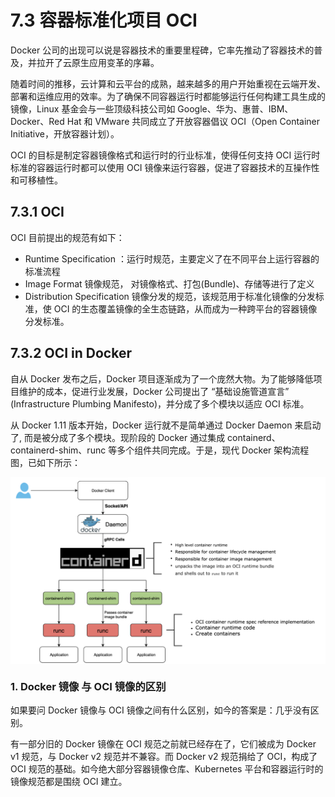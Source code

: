# 7.3 容器标准化项目 OCI

Docker 公司的出现可以说是容器技术的重要里程碑，它率先推动了容器技术的普及，并拉开了云原生应用变革的序幕。

随着时间的推移，云计算和云平台的成熟，越来越多的用户开始重视在云端开发、部署和运维应用的效率。为了确保不同容器运行时都能够运行任何构建工具生成的镜像，Linux 基金会与一些顶级科技公司如 Google、华为、惠普、IBM、Docker、Red Hat 和 VMware 共同成立了开放容器倡议 OCI（Open Container Initiative，开放容器计划）。

OCI 的目标是制定容器镜像格式和运行时的行业标准，使得任何支持 OCI 运行时标准的容器运行时都可以使用 OCI 镜像来运行容器，促进了容器技术的互操作性和可移植性。

## 7.3.1 OCI

OCI 目前提出的规范有如下：

- Runtime Specification	：运行时规范，主要定义了在不同平台上运行容器的标准流程
- Image Format 镜像规范， 对镜像格式、打包(Bundle)、存储等进行了定义
- Distribution Specification 镜像分发的规范，该规范用于标准化镜像的分发标准，使 OCI 的生态覆盖镜像的全生态链路，从而成为一种跨平台的容器镜像分发标准。


## 7.3.2 OCI in Docker

自从 Docker 发布之后，Docker 项目逐渐成为了一个庞然大物。为了能够降低项目维护的成本，促进行业发展，Docker 公司提出了 “基础设施管道宣言” (Infrastructure Plumbing Manifesto)，并分成了多个模块以适应 OCI 标准。

从 Docker 1.11 版本开始，Docker 运行就不是简单通过 Docker Daemon 来启动了, 而是被分成了多个模块。现阶段的 Docker 通过集成 containerd、containerd-shim、runc 等多个组件共同完成。于是，现代 Docker 架构流程图，已如下所示：

<div  align="center">
	<img src="../assets/docker-arc.png" width = "550"  align=center />
</div>


### 1. Docker 镜像 与 OCI 镜像的区别

如果要问 Docker 镜像与 OCI 镜像之间有什么区别，如今的答案是：几乎没有区别。

有一部分旧的 Docker 镜像在 OCI 规范之前就已经存在了，它们被成为 Docker v1 规范，与 Docker v2 规范并不兼容。而 Docker v2 规范捐给了 OCI，构成了 OCI 规范的基础。如今绝大部分容器镜像仓库、Kubernetes 平台和容器运行时的镜像规范都是围绕 OCI 建立。
